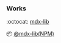 ### Works
:octocat: [mdx-lib](https://github.com/mdx-lib/mdx-lib)  

:package: [@mdx-lib(NPM)](https://www.npmjs.com/package/@mdx-lib/chakra)

<!--
**toaru/toaru** is a ✨ _special_ ✨ repository because its `README.md` (this file) appears on your GitHub profile.

Here are some ideas to get you started:

- 🔭 I’m currently working on ...
- 🌱 I’m currently learning ...
- 👯 I’m looking to collaborate on ...
- 🤔 I’m looking for help with ...
- 💬 Ask me about ...
- 📫 How to reach me: ...
- 😄 Pronouns: ...
- ⚡ Fun fact: ...
-->
